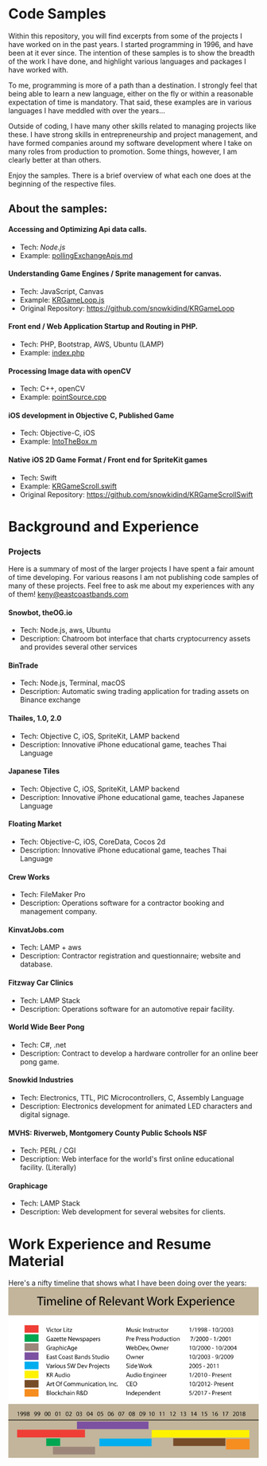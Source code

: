 # Code Samples

Within this repository, you will find excerpts from some of the projects I have worked on in the past years. I started programming in 1996, and have been at it ever since. The intention of these samples is to show the breadth of the work I have done, and highlight various languages and packages I have worked with. 

To me, programming is more of a path than a destination. I strongly feel that being able to learn a new language, either on the fly or within a reasonable expectation of time is mandatory. That said, these examples are in various languages I have meddled with over the years...

Outside of coding, I have many other skills related to managing projects like these. I have strong skills in entrepreneurship and project management, and have formed companies around my software development where I take on many roles from production to promotion. Some things, however, I am clearly better at than others.

Enjoy the samples. There is a brief overview of what each one does at the beginning of the respective files.

## About the samples:

#### Accessing and Optimizing Api data calls. 
- Tech: _Node.js_  
- Example: [pollingExchangeApis.md](./pollingExchangeApis.md) 

#### Understanding Game Engines / Sprite management for canvas. 
- Tech: JavaScript, Canvas
- Example: [KRGameLoop.js](./KRGameLoop.js)
- Original Repository: https://github.com/snowkidind/KRGameLoop

#### Front end / Web Application Startup and Routing in PHP. 
- Tech: PHP, Bootstrap, AWS, Ubuntu (LAMP)
- Example: [index.php](./index.php)

#### Processing Image data with openCV
- Tech: C++, openCV
- Example: [pointSource.cpp](./pointSource.cpp)

#### iOS development in Objective C, Published Game
- Tech: Objective-C, iOS
- Example: [IntoTheBox.m](./IntoTheBox.m)

#### Native iOS 2D Game Format / Front end for SpriteKit games
- Tech: Swift
- Example: [KRGameScroll.swift](./KRGameScroll.swift)
- Original Repository: https://github.com/snowkidind/KRGameScrollSwift

# Background and Experience

### Projects

Here is a summary of most of the larger projects I have spent a fair amount of time developing. For various reasons I am not publishing code samples of many of these projects. Feel free to ask me about my experiences with any of them! [keny@eastcoastbands.com](mailto:keny@eastcoastbands.com)

#### Snowbot, theOG.io
- Tech: Node.js, aws, Ubuntu
- Description: Chatroom bot interface that charts cryptocurrency assets and provides several other services

#### BinTrade
- Tech: Node.js, Terminal, macOS
- Description: Automatic swing trading application for trading assets on Binance exchange

#### Thailes, 1.0, 2.0
- Tech: Objective C, iOS, SpriteKit, LAMP backend
- Description: Innovative iPhone educational game, teaches Thai Language

#### Japanese Tiles
- Tech: Objective C, iOS, SpriteKit, LAMP backend
- Description: Innovative iPhone educational game, teaches Japanese Language

#### Floating Market
- Tech: Objective-C, iOS, CoreData, Cocos 2d
- Description: Innovative iPhone educational game, teaches Thai Language

#### Crew Works
- Tech: FileMaker Pro
- Description: Operations software for a contractor booking and management company.

#### KinvatJobs.com
- Tech: LAMP + aws
- Description: Contractor registration and questionnaire; website and database.

#### Fitzway Car Clinics
- Tech: LAMP Stack
- Description: Operations software for an automotive repair facility.

#### World Wide Beer Pong
- Tech: C#, .net
- Description: Contract to develop a hardware controller for an online beer pong game.

#### Snowkid Industries
- Tech: Electronics, TTL, PIC Microcontrollers, C, Assembly Language
- Description: Electronics development for animated LED characters and digital signage.

#### MVHS: Riverweb, Montgomery County Public Schools NSF
- Tech: PERL / CGI 
- Description: Web interface for the world's first online educational facility. (Literally)

#### Graphicage
- Tech: LAMP Stack
- Description: Web development for several websites for clients.

# Work Experience and Resume Material

Here's a nifty timeline that shows what I have been doing over the years:
![timeline](/resources/timeline.png)

